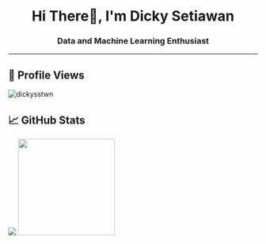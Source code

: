 <h1 align="center">Hi There👋, I'm Dicky Setiawan</h1>
<h3 align="center">Data and Machine Learning Enthusiast</h3>
<hr />

## 👀 Profile Views
<p align="left"><img src="https://komarev.com/ghpvc/?username=dickysstwn&label=Profile%20views&color=0e75b6&style=flat" alt="dickysstwn" /></p>


## 📈 GitHub Stats
<p>
  <tr>
    
<td><img src="https://github-readme-stats.vercel.app/api?username=dickysstwn&show_icons=true&hide_border=true&theme=black&layout=compact" /></td>
  <td><img src="https://github-readme-stats.vercel.app/api/top-langs/?username=dickysstwn&&layout=compact&langs_count=8&theme=black&hide_border=true" height="195"/></td>
  </tr>
</p>
